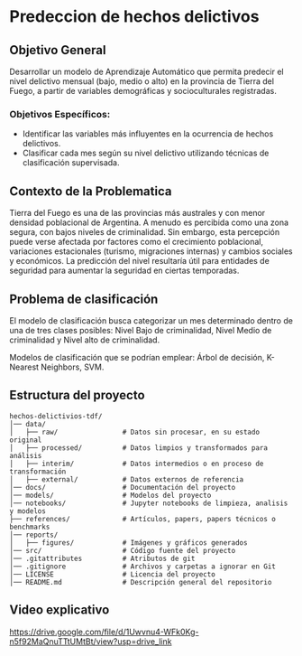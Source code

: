 # Predeccion de hechos delictivos

## Objetivo General
Desarrollar un modelo de Aprendizaje Automático que permita predecir el nivel delictivo mensual (bajo, medio o alto) en la provincia de Tierra del Fuego, a partir de variables demográficas y socioculturales registradas.

### Objetivos Específicos:
- Identificar las variables más influyentes en la ocurrencia de hechos
delictivos.
- Clasificar cada mes según su nivel delictivo utilizando técnicas de
clasificación supervisada.


## Contexto de la Problematica
Tierra del Fuego es una de las provincias más australes y con menor densidad poblacional de Argentina. A menudo es percibida como una zona segura, con bajos niveles de criminalidad. Sin embargo, esta percepción puede verse afectada por factores como el crecimiento poblacional, variaciones estacionales (turismo, migraciones internas) y cambios sociales y económicos. La predicción del nivel resultaría útil para entidades de seguridad para aumentar la seguridad en ciertas temporadas.

## Problema de clasificación
El modelo de clasificación busca categorizar un mes determinado dentro de una de tres clases posibles: Nivel Bajo de criminalidad, Nivel Medio de criminalidad y Nivel alto de criminalidad.

Modelos de clasificación que se podrían emplear: Árbol de decisión, K-Nearest Neighbors, SVM.
## Estructura del proyecto

```text
hechos-delictivios-tdf/
│── data/
│   ├── raw/                # Datos sin procesar, en su estado original
│   ├── processed/          # Datos limpios y transformados para análisis
│   ├── interim/            # Datos intermedios o en proceso de transformación
│   ├── external/           # Datos externos de referencia
│── docs/                   # Documentación del proyecto 
│── models/                 # Modelos del proyecto
│── notebooks/              # Jupyter notebooks de limpieza, analisis y modelos
├── references/             # Artículos, papers, papers técnicos o benchmarks
│── reports/
│   ├── figures/            # Imágenes y gráficos generados
│── src/                    # Código fuente del proyecto
│── .gitattributes          # Atributos de git
│── .gitignore              # Archivos y carpetas a ignorar en Git
│── LICENSE                 # Licencia del proyecto
│── README.md               # Descripción general del repositorio
```

## Video explicativo
https://drive.google.com/file/d/1Uwvnu4-WFk0Kg-n5f92MaQnuTTtUMtBt/view?usp=drive_link
